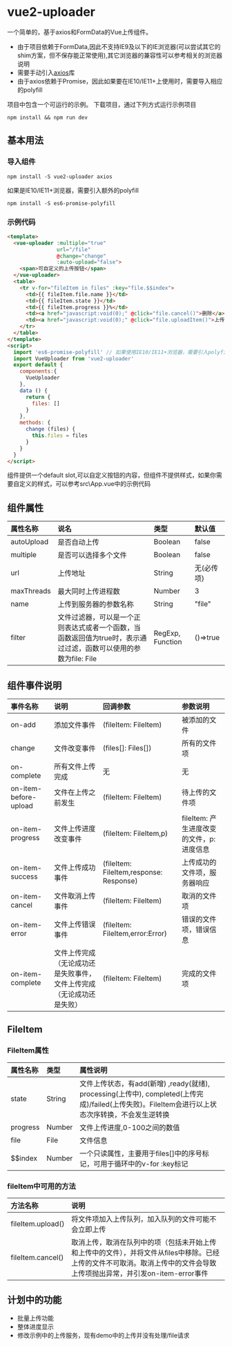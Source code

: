 # vue2-uploader
一个简单的，基于axios和FormData的Vue上传组件。  
* 由于项目依赖于FormData,因此不支持IE9及以下的IE浏览器(可以尝试其它的shim方案，但不保存能正常使用),其它浏览器的兼容性可以参考相关的浏览器说明
* 需要手动引入[axios](https://github.com/axios/axios)库
* 由于axios依赖于Promise，因此如果要在IE10/IE11+上使用时，需要导入相应的polyfill  

项目中包含一个可运行的示例。
下载项目，通过下列方式运行示例项目
```
npm install && npm run dev
```
## 基本用法
### 导入组件
```
npm install -S vue2-uploader axios
```
如果是IE10/IE11+浏览器，需要引入额外的polyfill
```
npm install -S es6-promise-polyfill
```
### 示例代码
```html
<template>
  <vue-uploader :multiple="true"
                url="/file"
                @change="change"
                :auto-upload="false">
    <span>可自定义的上传按钮</span>
  </vue-uploader>
  <table>
    <tr v-for="fileItem in files" :key="file.$$index">
      <td>{{ fileItem.file.name }}</td>
      <td>{{ fileItem.state }}</td>
      <td>{{ fileItem.progress }}%</td>
      <td><a href="javascript:void(0);" @click="file.cancel()">删除</a></td>
      <td><a href="javascript:void(0);" @click="file.uploadItem()">上传</a></td>
    </tr>
  </table>
</template>
<script>
  import 'es6-promise-polyfill' // 如果使用IE10/IE11+浏览器，需要引入polyfill
  import VueUploader from 'vue2-uploader'
  export default {
    components:{
      VueUploader
    },
    data () {
      return {
        files: []
      }
    },
    methods: {
      change (files) {
        this.files = files
      }
    }
  }
</script>
```
组件提供一个default slot,可以自定义按钮的内容，但组件不提供样式，如果你需要自定义的样式，可以参考src\App.vue中的示例代码
## 组件属性
|属性名称|说名|类型|默认值|
| :- | :- | :- | :- |
|autoUpload|是否自动上传|Boolean|false|
|multiple|是否可以选择多个文件|Boolean|false|
|url|上传地址|String|无(必传项)|
|maxThreads|最大同时上传进程数|Number|3|
|name|上传到服务器的参数名称|String|"file"|
|filter|文件过滤器，可以是一个正则表达式或者一个函数，当函数返回值为true时，表示通过过滤，函数可以使用的参数为file: File|RegExp, Function|()=>true|
## 组件事件说明
|事件名称|说明|回调参数|参数说明|
| :- | :- | :- | :- |
|on-add|添加文件事件|(fileItem: FileItem)|被添加的文件|
|change|文件改变事件|(files[]: Files[])|所有的文件项|
|on-complete|所有文件上传完成|无|无|
|on-item-before-upload|文件在上传之前发生|(fileItem: FileItem)|待上传的文件项|
|on-item-progress|文件上传进度改变事件|(fileItem: FileItem,p)|fileItem: 产生进度改变的文件，p: 进度信息|
|on-item-success|文件上传成功事件|(fileItem: FileItem,response: Response)|上传成功的文件项，服务器响应|
|on-item-cancel|文件取消上传事件|(fileItem: FileItem)|取消的文件项|
|on-item-error|文件上传错误事件|(fileItem: FileItem,error:Error)|错误的文件项，错误信息|
|on-item-complete|文件上传完成（无论成功还是失败事件，文件上传完成（无论成功还是失败）|(fileItem: FileItem)|完成的文件项|
## FileItem
### FileItem属性
|属性名称|类型|属性说明|
| :- | :- | :-|
|state|String|文件上传状态，有add(新增) ,ready(就绪), processing(上传中), completed(上传完成)/failed(上传失败)。FileItem会进行以上状态次序转换，不会发生逆转换|
|progress|Number|文件上传进度,0-100之间的数值|
|file|File|文件信息|
|$$index|Number|一个只读属性，主要用于files[]中的序号标记，可用于循环中的v-for :key标记|
### fileItem中可用的方法
|方法名称|说明|
|:-|:-|
|fileItem.upload()|将文件项加入上传队列，加入队列的文件可能不会立即上传|
|fileItem.cancel()|取消上传，取消在队列中的项（包括未开始上传和上传中的文件），并将文件从files中移除。已经上传的文件不可取消。取消上传中的文件会导致上传项抛出异常，并引发on-item-error事件|
## 计划中的功能
* 批量上传功能
* 整体进度显示
* 修改示例中的上传服务，现有demo中的上传并没有处理/file请求